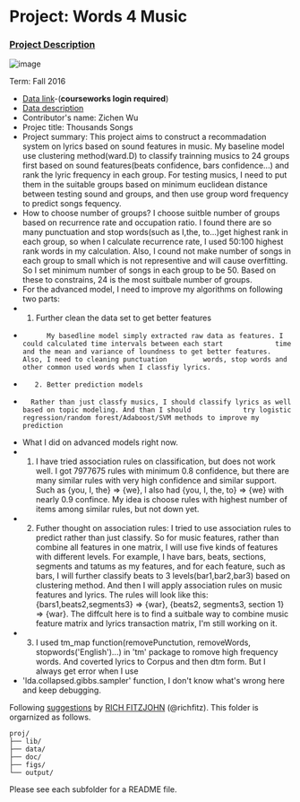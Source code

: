 # Project: Words 4 Music

### [Project Description](doc/Project4_desc.md)

![image](http://cdn.newsapi.com.au/image/v1/f7131c018870330120dbe4b73bb7695c?width=650)

Term: Fall 2016

+ [Data link](https://courseworks2.columbia.edu/courses/11849/files/folder/Project_Files?preview=763391)-(**courseworks login required**)
+ [Data description](doc/readme.html)
+ Contributor's name: Zichen Wu
+ Projec title: Thousands Songs
+ Project summary: This project aims to construct a recommadation system on lyrics based on sound features in music. My baseline model use clustering method(ward.D) to classify trainning musics to 24 groups first based on sound features(beats confidence, bars confidence...) and rank the lyric frequency in each group. For testing musics, I need to put them in the suitable groups based on minimum euclidean distance between testing sound and groups, and then use group word frequency to predict songs fequency. 
+ How to choose number of groups? I choose suitble number of groups based on recurrence rate and occupation ratio. I found there are so many punctuation and stop words(such as I,the, to...)get highest rank in each group, so when I calculate recurrence rate, I used 50:100 highest rank words in my calculation. Also, I cound not make number of songs in each group to small which is not representive and will cause overfitting. So I set minimum number of songs in each group to be 50. Based on these to constrains, 24 is the most suitbale number of groups.
+ For the advanced model, I need to improve my algorithms on following two parts:
+ 	1. Further clean the data set to get better features
+       	My basedline model simply extracted raw data as features. I could calculated time intervals between each start 		       time and the mean and variance of loundness to get better features. Also, I need to cleaning punctuation 		words, stop words and other common used words when I classfiy lyrics.
+        2. Better prediction models
+		Rather than just classfy musics, I should classify lyrics as well based on topic modeling. And than I should 		     try logistic regression/random forest/Adaboost/SVM methods to improve my prediction
+ What I did on advanced models right now.
+ 	1. I have tried association rules on classification, but does not work well. I got 7977675 rules with minimum 0.8 	  confidence, but there are many similar rules with very high confidence and similar support. Such as {you, I, the} => 		{we}, I also had {you, I, the, to} => {we} with nearly 0.9 confince. My idea is choose rules with highest number of    		items among similar rules, but not down yet.
+ 	2. Futher thought on association rules: I tried to use association rules to predict rather than just classify. So for 	      music features, rather than combine all features in one matrix, I will use five kinds of features with different		levels. For example, I have bars, beats, sections, segments and tatums as my features, and for each feature, such as 	     bars, I will further classify beats to 3 levels(bar1,bar2,bar3) based on clustering method. And then I will apply 	      	      association rules on music features and lyrics. The rules will look like this: {bars1,beats2,segments3} => {war},    	   {beats2, segments3, section 1} => {war}. The diffcult here is to find a suitbale way to combine music feature matrix   	  and lyrics transaction matrix, I'm still working on it.
+ 	3. I used tm_map function(removePunctution, removeWords, stopwords('English')...) in 'tm' package to romove high 	 frequency words. And coverted lyrics to Corpus and then dtm form. But I always get error when I use 
+	'lda.collapsed.gibbs.sampler' function, I don't know what's wrong here and keep debugging.

	
Following [suggestions](http://nicercode.github.io/blog/2013-04-05-projects/) by [RICH FITZJOHN](http://nicercode.github.io/about/#Team) (@richfitz). This folder is orgarnized as follows.

```
proj/
├── lib/
├── data/
├── doc/
├── figs/
└── output/
```

Please see each subfolder for a README file.
